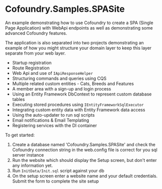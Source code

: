 # Cofoundry.Samples.SPASite

An example demonstrating how to use Cofoundry to create a SPA (Single Page Application) with WebApi endpoints as well as demonstrating some advanced Cofoundry features.

The application is also separated into two projects demonstrating an example of how you might structure your domain layer to keep this layer separate from your web layer.

- Startup registration
- Route Registration
- Web Api and use of `IApiResponseHelper`
- Structuring commands and queries using CQS 
- Multiple related custom entities - Cats, Breeds and Features
- A member area with a sign-up and login process
- Using an Entity Framework DbContext to represent custom database tables
- Executing stored procedures using `IEntityFrameworkSqlExecutor`
- Integrating custom entity data with Entity Framework data access
- Using the auto-updater to run sql scripts
- Email notifications & Email Templating
- Registering services with the DI container

To get started:

1. Create a database named 'Cofoundry.Samples.SPASite' and check the Cofoundry connection string in the web.config file is correct for you sql server instance
2. Run the website which should display the Setup screen, but don't enter any information yet.
3. Run `InitData/Init.sql` script against your db
4. On the setup screen enter a website name and your default credentials. Submit the form to complete the site setup
